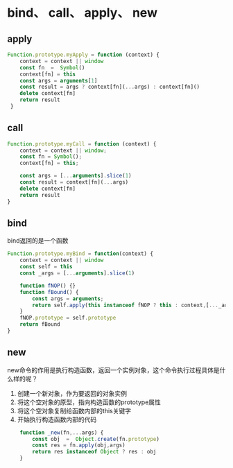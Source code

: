 # bind、 call、 apply、 new

## apply

```js
Function.prototype.myApply = function (context) { 
    context = context || window
    const fn  =  Symbol()
    context[fn] = this
    const args = arguments[1]
    const result = args ? context[fn](...args) : context[fn]()
    delete context[fn]
    return result
 }

```

## call

```js
Function.prototype.myCall = function (context) {
    context = context || window;
    const fn = Symbol();
    context[fn] = this;

    const args = [...arguments].slice(1)
    const result = context[fn](...args)
    delete context[fn]
    return result
}

```

## bind 

bind返回的是一个函数

```js
Function.prototype.myBind = function(context) {
    context = context || window
    const self = this
    const _args = [...arguments].slice(1)

    function fNOP() {}
    function fBound() {
        const args = arguments;
        return self.apply(this instanceof fNOP ? this : context,[..._args,...args])
    }
    fNOP.prototype = self.prototype
    return fBound
}
```

## new 

new命令的作用是执行构造函数，返回一个实例对象，这个命令执行过程具体是什么样的呢？

1. 创建一个新对象，作为要返回的对象实例
2. 将这个空对象的原型，指向构造函数的prototype属性
3. 将这个空对象复制给函数内部的this关键字
4. 开始执行构造函数内部的代码

```js
    function _new(fn,...args) {
        const obj  =  Object.create(fn.prototype)
        const res = fn.apply(obj,args)
        return res instanceof Object ? res : obj
    }
```